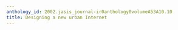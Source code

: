 ```yaml
---
anthology_id: 2002.jasis_journal-ir0anthology0volumeA53A10.10
title: Designing a new urban Internet
---
```

